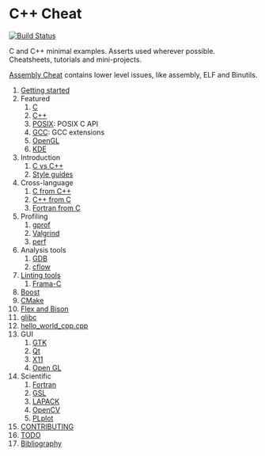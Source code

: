 # C++ Cheat

[![Build Status](https://travis-ci.org/cirosantilli/cpp-cheat.svg?branch=master)](https://travis-ci.org/cirosantilli/cpp-cheat)

C and C++ minimal examples. Asserts used wherever possible. Cheatsheets, tutorials and mini-projects.

[Assembly Cheat](https://github.com/cirosantilli/assembly-cheat) contains lower level issues, like assembly, ELF and Binutils.

1.  [Getting started](getting-started.md)
1.  Featured
    1. [C](c/)
    1. [C++](cpp/)
    1. [POSIX](posix/): POSIX C API
    1. [GCC](gcc/): GCC extensions
    1. [OpenGL](opengl/)
    1. [KDE](kde/)
1.  Introduction
    1. [C vs C++](c-vs-cpp.md)
    1. [Style guides](style-guides.md)
1.  Cross-language
    1.  [C from C++](c-from-cpp/)
    1.  [C++ from C](cpp-from-c/)
    1.  [Fortran from C](fortran-from-c/)
1.  Profiling
    1.  [gprof](gprof.md)
    1.  [Valgrind](valgrind.md)
    1.  [perf](perf.md)
1.  Analysis tools
    1.  [GDB](gdb/)
    1.  [cflow](cflow.md)
1.  [Linting tools](linting-tools.md)
    1. [Frama-C](frama-c/)
1.  [Boost](boost/)
1.  [CMake](cmake.md)
1.  [Flex and Bison](flex-bison/)
1.  [glibc](glibc/)
1.  [hello_world_cpp.cpp](hello_world_cpp.cpp)
1.  GUI
    1. [GTK](gtk/)
    1. [Qt](qt/)
    1. [X11](x11)
    1. [Open GL](opengl/)
1.  Scientific
    1. [Fortran](fortran/)
    1. [GSL](gsl/)
    1. [LAPACK](lapack/)
    1. [OpenCV](opencv/)
    1. [PLplot](plplot/)
1.  [CONTRIBUTING](CONTRIBUTING.md)
1.  [TODO](TODO.md)
1.  [Bibliography](bibliography.md)
